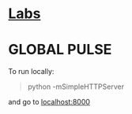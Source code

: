 [Labs](https://github.com/mapbox/labs/issues)
=============================================

# GLOBAL PULSE

To run locally:

> python -mSimpleHTTPServer

and go to [localhost:8000](http://localhost:8000)